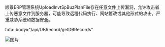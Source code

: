 顺景ERP管理系统UploadInvtSpBuzPlanFile存在任意文件上传漏洞，允许攻击者上传恶意文件到服务器，可能导致远程代码执行、网站篡改或其他形式的攻击，严重威胁系统和数据安全。

fofa:
body="/api/DBRecord/getDBRecords"

![图片](https://github.com/user-attachments/assets/5f486b51-32b0-4d8d-b6f1-d67cd628f37c)
